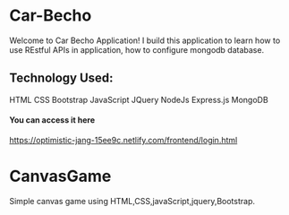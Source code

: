 # Car-Becho
  Welcome to Car Becho Application! I build this application to learn how to use REstful APIs in application, how to configure mongodb database.
  
## Technology Used:
HTML
CSS 
Bootstrap
JavaScript
JQuery
NodeJs
Express.js
MongoDB
#### You can access it here 
https://optimistic-jang-15ee9c.netlify.com/frontend/login.html
# CanvasGame
Simple canvas game using HTML,CSS,javaScript,jquery,Bootstrap.

